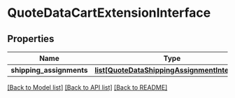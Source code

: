# QuoteDataCartExtensionInterface

## Properties
Name | Type | Description | Notes
------------ | ------------- | ------------- | -------------
**shipping_assignments** | [**list[QuoteDataShippingAssignmentInterface]**](QuoteDataShippingAssignmentInterface.md) |  | [optional] 

[[Back to Model list]](../README.md#documentation-for-models) [[Back to API list]](../README.md#documentation-for-api-endpoints) [[Back to README]](../README.md)


